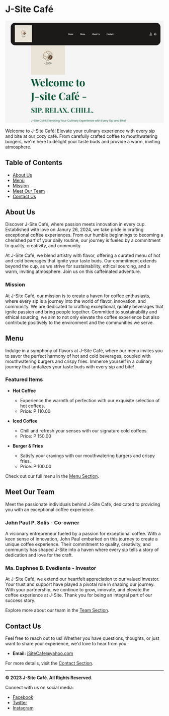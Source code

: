 # J-Site Café

![J-Site Café](Home.png)

Welcome to J-Site Café! Elevate your culinary experience with every sip and bite at our cozy café. From carefully crafted coffee to mouthwatering burgers, we're here to delight your taste buds and provide a warm, inviting atmosphere.

## Table of Contents
- [About Us](#about-us)
- [Menu](#menu)
- [Mission](#mission)
- [Meet Our Team](#meet-our-team)
- [Contact Us](#contact-us)

## About Us
Discover J-Site Café, where passion meets innovation in every cup. Established with love on Janury 26, 2024, we take pride in crafting exceptional coffee experiences. From our humble beginnings to becoming a cherished part of your daily routine, our journey is fueled by a commitment to quality, creativity, and community.

At J-Site Café, we blend artistry with flavor, offering a curated menu of hot and cold beverages that ignite your taste buds. Our commitment extends beyond the cup, as we strive for sustainability, ethical sourcing, and a warm, inviting atmosphere. Join us on this caffeinated adventure.

### Mission
At J-Site Café, our mission is to create a haven for coffee enthusiasts, where every sip is a journey into the world of flavor, innovation, and community. We are dedicated to crafting exceptional, quality beverages that ignite passion and bring people together. Committed to sustainability and ethical sourcing, we aim to not only elevate the coffee experience but also contribute positively to the environment and the communities we serve.

## Menu
Indulge in a symphony of flavors at J-Site Café, where our menu invites you to savor the perfect harmony of hot and cold beverages, coupled with mouthwatering burgers and crispy fries. Immerse yourself in a culinary journey that tantalizes your taste buds with every sip and bite!

### Featured Items
- **Hot Coffee**
  - Experience the warmth of perfection with our exquisite selection of hot coffees.
  - Price: P 110.00

- **Iced Coffee**
  - Chill and refresh your senses with our signature cold coffees.
  - Price: P 150.00

- **Burger & Fries**
  - Satisfy your cravings with our mouthwatering burgers and crispy fries.
  - Price: P 100.00

Check out our full menu in the [Menu Section](#menu).

## Meet Our Team
Meet the passionate individuals behind J-Site Café, dedicated to providing you with an exceptional coffee experience.

### John Paul P. Solis - Co-owner
A visionary entrepreneur fueled by a passion for exceptional coffee. With a keen sense of innovation, John Paul embarked on this journey to create a unique coffee experience. Their commitment to quality, creativity, and community has shaped J-Site into a haven where every sip tells a story of dedication and love for the craft.

### Ma. Daphnee B. Evediente - Investor
At J-Site Café, we extend our heartfelt appreciation to our valued investor. Your trust and support have played a pivotal role in shaping our journey. With your partnership, we continue to grow, innovate, and elevate the coffee experience at J-Site. Thank you for being an integral part of our success story.

Explore more about our team in the [Team Section](#meet-our-team).

## Contact Us
Feel free to reach out to us! Whether you have questions, thoughts, or just want to share your experience, we'd love to hear from you.

- **Email:** jSiteCafe@yahoo.com

For more details, visit the [Contact Section](#contact-us).

---

**&copy; 2023 J-Site Café. All Rights Reserved.**

Connect with us on social media:
- [Facebook](https://facebook.com/yourcafe)
- [Twitter](https://twitter.com/yourcafe)
- [Instagram](https://instagram.com/yourcafe)
